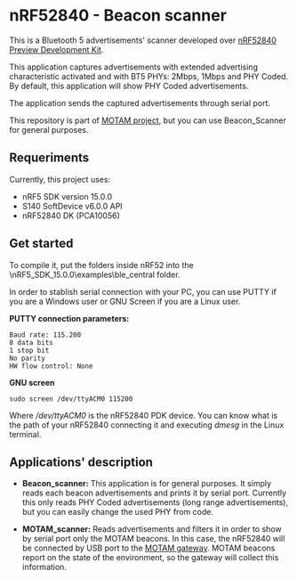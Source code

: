 # nRF52840 - Beacon scanner #

This is a Bluetooth 5 advertisements' scanner developed over [nRF52840 Preview Development Kit](https://www.nordicsemi.com/eng/Products/nRF52840-DK).

This application captures advertisements with extended advertising characteristic activated and with BT5 PHYs: 2Mbps, 1Mbps and PHY Coded. By default, this application will show PHY Coded advertisements.

The application sends the captured advertisements through serial port.

This repository is part of [MOTAM project](https://www.nics.uma.es/projects/motam), but you can use Beacon_Scanner for general purposes.

## Requeriments

Currently, this project uses:
-   nRF5 SDK version 15.0.0
-   S140 SoftDevice v6.0.0 API
-   nRF52840 DK (PCA10056)

## Get started

To compile it, put the folders inside nRF52 into the \nRF5_SDK_15.0.0\examples\ble_central folder.

In order to stablish serial connection with your PC, you can use PUTTY if you are a Windows user or GNU Screen if you are a Linux user.

**PUTTY connection parameters:**

    Baud rate: 115.200
    8 data bits
    1 stop bit
    No parity
    HW flow control: None

**GNU screen**

    sudo screen /dev/ttyACM0 115200
    
Where */dev/ttyACM0* is the nRF52840 PDK device. You can know what is the path of your nRF52840 connecting it and executing *dmesg* in the Linux terminal.

## Applications' description

- **Beacon_scanner:** This application is for general purposes. It simply reads each beacon advertisements and prints it by serial port. Currently this only reads PHY Coded advertisements (long range advertisements), but you can easily change the used PHY from code.

- **MOTAM_scanner:** Reads advertisements and filters it in order to show by serial port only the MOTAM beacons. In this case, the nRF52840 will be connected by USB port to the [MOTAM gateway](https://github.com/nicslabdev/MOTAM-Gateway). MOTAM beacons report on the state of the environment, so the gateway will collect this information.
